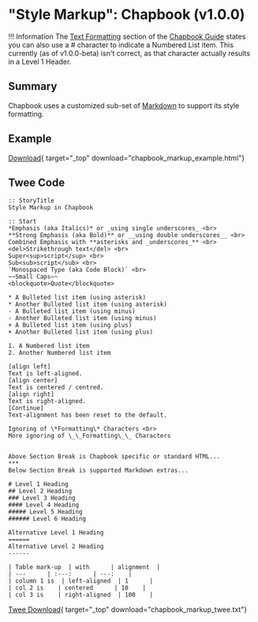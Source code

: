 # "Style Markup": Chapbook (v1.0.0)

!!! Information
    The [Text Formatting](https://klembot.github.io/chapbook/guide/text-and-links/text-formatting.html) section of the [Chapbook Guide](https://klembot.github.io/chapbook/guide/) states you can also use a &#35; character to indicate a Numbered List item. This currently (as of v1.0.0-beta) isn't correct, as that character actually results in a Level 1 Header.

## Summary

Chapbook uses a customized sub-set of [Markdown](https://guides.github.com/features/mastering-markdown/) to support its style formatting.

## Example

[Download](chapbook_markup_example.html){ target="_top" download="chapbook_markup_example.html"}

## Twee Code

```twee
:: StoryTitle
Style Markup in Chapbook

:: Start
*Emphasis (aka Italics)* or _using single underscores_ <br>
**Strong Emphasis (aka Bold)** or __using double underscores__ <br>
Combined Emphasis with **asterisks and _underscores_** <br>
<del>Strikethrough text</del> <br>
Super<sup>script</sup> <br>
Sub<sub>script</sub> <br>
`Monospaced Type (aka Code Block)` <br>
~~Small Caps~~
<blockquote>Quote</blockquote>

* A Bulleted list item (using asterisk)
* Another Bulleted list item (using asterisk)
- A Bulleted list item (using minus)
- Another Bulleted list item (using minus)
+ A Bulleted list item (using plus)
+ Another Bulleted list item (using plus)

1. A Numbered list item
2. Another Numbered list item

[align left]
Text is left-aligned.
[align center]
Text is centered / centred.
[align right]
Text is right-aligned.
[Continue]
Text-alignment has been reset to the default.

Ignoring of \*Formatting\* Characters <br>
More ignoring of \_\_Formatting\_\_ Characters


Above Section Break is Chapbook specific or standard HTML...
***
Below Section Break is supported Markdown extras...

# Level 1 Heading
## Level 2 Heading
### Level 3 Heading
#### Level 4 Heading
##### Level 5 Heading
###### Level 6 Heading

Alternative Level 1 Heading
======
Alternative Level 2 Heading
------

| Table mark-up  | with      | alignment  |
| ---      | :---:      | ---:    |
| column 1 is  | left-aligned  | 1      |
| col 2 is    | centered      | 10    |
| col 3 is    | right-aligned  | 100    |

```

[Twee Download](chapbook_markup_twee.txt){ target="_top" download="chapbook_markup_twee.txt"}
